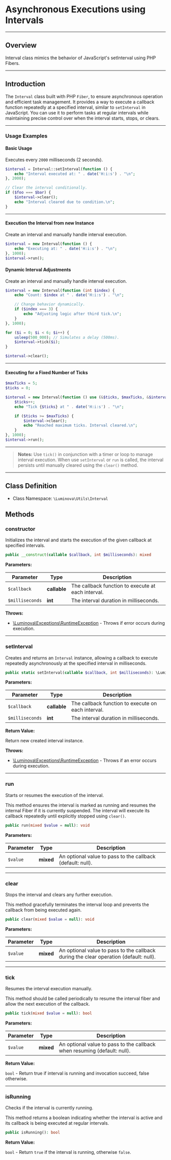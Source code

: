 # Asynchronous Executions using Intervals

***

## Overview

Interval class mimics the behavior of JavaScript's setInterval using PHP Fibers.

***

## Introduction

The `Interval` class built with PHP `Fiber`, to ensure asynchronous operation and efficient task management. It provides a way to execute a callback function repeatedly at a specified interval, similar to `setInterval` in JavaScript. You can use it to perform tasks at regular intervals while maintaining precise control over when the interval starts, stops, or clears.

***

### Usage Examples

#### Basic Usage

Executes every `2000` milliseconds (2 seconds).

```php
$interval = Interval::setInterval(function () {
    echo "Interval executed at: " . date('H:i:s') . "\n";
}, 2000); 

// Clear the interval conditionally.
if ($foo === $bar) {
    $interval->clear();
    echo "Interval cleared due to condition.\n";
}
```

--- 

#### Execution the Interval from new Instance

Create an interval and manually handle interval execution.
```php
$interval = new Interval(function () {
    echo "Executing at: " . date('H:i:s') . "\n";
}, 1000);
$interval->run();
```

#### Dynamic Interval Adjustments

Create an interval and manually handle interval execution.

```php
$interval = new Interval(function (int $index) {
    echo "Count: $index at " . date('H:i:s') . "\n";

    // Change behavior dynamically.
    if ($index === 3) {
        echo "Adjusting logic after third tick.\n";
    }
}, 1000);

for ($i = 0; $i < 6; $i++) {
    usleep(500_000); // Simulates a delay (500ms).
    $interval->tick($i);
}

$interval->clear();
```

---

#### Executing for a Fixed Number of Ticks

```php
$maxTicks = 5;
$ticks = 0;

$interval = new Interval(function () use (&$ticks, $maxTicks, &$interval) {
    $ticks++;
    echo "Tick {$ticks} at " . date('H:i:s') . "\n";

    if ($ticks >= $maxTicks) {
        $interval->clear();
        echo "Reached maximum ticks. Interval cleared.\n";
    }
}, 1000);
$interval->run();
```

---

> **Notes:**
> Use `tick()` in conjunction with a timer or loop to manage interval execution.
> When use `setInterval` or `run` is called, the interval persists until manually cleared using the `clear()` method.

***

## Class Definition

* Class Namespace: `\Luminova\Utils\Interval`

## Methods

### constructor

Initializes the interval and starts the execution of the given callback at specified intervals.

```php
public __construct(callable $callback, int $milliseconds): mixed
```

**Parameters:**

| Parameter | Type | Description |
|-----------|------|-------------|
| `$callback` | **callable** | The callback function to execute at each interval. |
| `$milliseconds` | **int** | The interval duration in milliseconds. |

**Throws:**

- [\Luminova\Exceptions\RuntimeException](/running/exceptions.md#runtimeexception) - Throws if error occurs during execution.

***

### setInterval

Creates and returns an `Interval` instance, allowing a callback to execute repeatedly asynchronously at the specified interval in milliseconds.

```php
public static setInterval(callable $callback, int $milliseconds): \Luminova\Utils\Interval
```

**Parameters:**

| Parameter | Type | Description |
|-----------|------|-------------|
| `$callback` | **callable** | The callback function to execute on each interval. |
| `$milliseconds` | **int** | The interval duration in milliseconds. |

**Return Value:**

Return new created interval instance.

**Throws:**

- [\Luminova\Exceptions\RuntimeException](/running/exceptions.md#runtimeexception) - Throws if an error occurs during execution.

***

### run

Starts or resumes the execution of the interval.

This method ensures the interval is marked as running and resumes the internal Fiber if it is currently suspended. The interval will execute its callback repeatedly until explicitly stopped using `clear()`.

```php
public run(mixed $value = null): void
```

**Parameters:**

| Parameter | Type | Description |
|-----------|------|-------------|
| `$value` | **mixed** | An optional value to pass to the callback (default: null). |

***

### clear

Stops the interval and clears any further execution.

This method gracefully terminates the interval loop and prevents the callback from being executed again.

```php
public clear(mixed $value = null): void
```

**Parameters:**

| Parameter | Type | Description |
|-----------|------|-------------|
| `$value` | **mixed** | An optional value to pass to the callback during the clear operation (default: null). |

***

### tick

Resumes the interval execution manually.

This method should be called periodically to resume the interval fiber and allow the next execution of the callback.

```php
public tick(mixed $value = null): bool
```

**Parameters:**

| Parameter | Type | Description |
|-----------|------|-------------|
| `$value` | **mixed** | An optional value to pass to the callback when resuming (default: null). |

**Return Value:**

`bool` - Return true if interval is running and invocation succeed, false otherwise.

***

### isRunning

Checks if the interval is currently running.

This method returns a boolean indicating whether the interval is active and its callback is being executed at regular intervals.

```php
public isRunning(): bool
```

**Return Value:**

`bool` - Return `true` if the interval is running, otherwise `false`.
